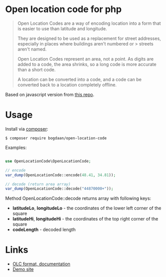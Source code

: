 # Open location code for php

> Open Location Codes are a way of encoding location into a form that is easier to use than latitude and longitude.
>
> They are designed to be used as a replacement for street addresses, especially in places where buildings aren't numbered or > streets aren't named.
>
> Open Location Codes represent an area, not a point. As digits are added to a code, the area shrinks, so a long code is more accurate than a short code.
>
> A location can be converted into a code, and a code can be converted back to a location completely offline.


Based on javascript version from [this repo](https://github.com/google/open-location-code/blob/master/js/openlocationcode.js).

# Usage

Install via [composer](http://getcomposer.org):
```
$ composer require bogdaan/open-location-code
```

Examples:
```php

use OpenLocationCode\OpenLocationCode;

// encode
var_dump(OpenLocationCode::encode(48.41, 34.81));

// decode (return area array)
var_dump(OpenLocationCode::decode("44870000+"));

```

Method OpenLocationCode::decode returns array with following keys:

+ **latitudeLo**, **longitudeLo** - the coordinates of the lower left corner of the square
+ **latitudeHi**, **longitudeHi** - the coordinates of the top right corner of the square
+ **codeLength** - decoded length



# Links

+ [OLC format, documentation](https://github.com/google/open-location-code/blob/master/docs/olc_definition.adoc)
+ [Demo site](https://plus.codes/)
